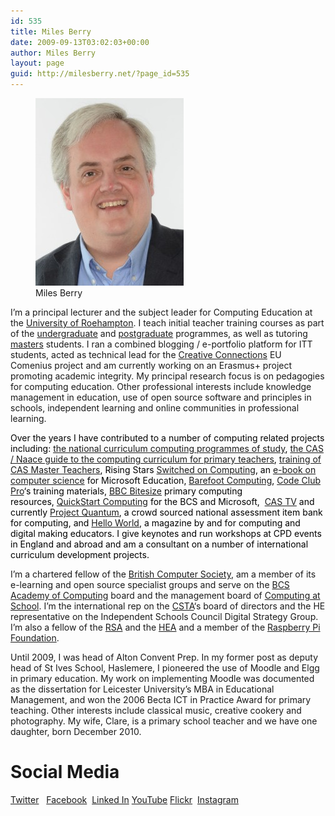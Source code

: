```yaml
---
id: 535
title: Miles Berry
date: 2009-09-13T03:02:03+00:00
author: Miles Berry
layout: page
guid: http://milesberry.net/?page_id=535
---
```

<figure>
<a href="/wp-content/uploads/2009/09/mgb12-810x1024.jpg"><img src="/wp-content/uploads/2009/09/mgb12-237x300.jpg"></a>
<figcaption>Miles Berry</figcaption>
</figure>



I&#8217;m a principal lecturer and the subject leader for Computing Education at the [University of Roehampton](http://roehampton.ac.uk). I teach initial teacher training courses as part of the [undergraduate](http://www.roehampton.ac.uk/undergraduate-courses/primary-education/index.html) and [postgraduate](http://www.roehampton.ac.uk/Templates/Pages/Course.aspx?id=2147486445&terms=pgce) programmes, as well as tutoring [masters](http://www.roehampton.ac.uk/postgraduate-courses/education/index.html) students. I ran a combined blogging / e-portfolio platform for ITT students, acted as technical lead for the [Creative Connections](http://creativeconnexions.eu) EU Comenius project and am currently working on an Erasmus+ project promoting academic integrity. My principal research focus is on pedagogies for computing education. Other professional interests include knowledge management in education, use of open source software and principles in schools, independent learning and online communities in professional learning.

<span style="color: #000000;">Over the years I have contributed to a number of computing related projects including: <a href="https://www.gov.uk/government/publications/national-curriculum-in-england-computing-programmes-of-study/national-curriculum-in-england-computing-programmes-of-study">the national curriculum computing programmes of study</a>, <a href="http://www.computingatschool.org.uk/data/uploads/CASPrimaryComputing.pdf">the CAS / Naace guide to the computing curriculum for primary teachers</a>, <a href="http://bit.ly/CASMTT">training of CAS Master Teachers</a>, Rising Stars <a href="http://www.switchedoncomputing.co.uk/">Switched on Computing</a>, an <a href="http://www.slideshare.net/Microsofteduk/computer-science-in-the-national-curriculum">e-book on computer science</a> for Microsoft Education, <a href="http://barefootcas.org.uk/">Barefoot Computing</a>, <a href="http://www.codeclubpro.org/">Code Club Pro</a>&#8216;s training materials, <a href="http://www.bbc.co.uk/schools/0/computing/">BBC Bitesize</a> primary computing resources, <a href="http://primary.quickstartcomputing.org">QuickStart Computing</a> for the BCS and Microsoft,  <a href="http://youtube.com/computingatschool">CAS TV</a> and currently <a href="http://bit.ly/projectquantum">Project Quantum</a>, a crowd sourced national assessment item bank for computing, and [Hello World](http://helloworld.cc), a magazine by and for computing and digital making educators. I give keynotes and run workshops at CPD events in England and abroad and am a consultant on a number of international curriculum development projects.</span>

I&#8217;m a chartered fellow of the [British Computer Society](http://bcs.org.uk), am a member of its e-learning and open source specialist groups and serve on the [BCS Academy of Computing](http://academy.bcs.org/) board and the management board of [Computing at School](http://computingatschool.org.uk). I&#8217;m the international rep on the [CSTA](http://www.csteachers.org/)&#8216;s board of directors and the HE representative on the Independent Schools Council Digital Strategy Group. I&#8217;m also a fellow of the [RSA](http://thersa.org) and the [HEA](http://www.heacademy.ac.uk) and a member of the  [Raspberry Pi Foundation](https://www.raspberrypi.org/).

Until 2009, I was head of Alton Convent Prep. In my former post as deputy head of St Ives School, Haslemere, I pioneered the use of Moodle and Elgg in primary education. My work on implementing Moodle was documented as the dissertation for Leicester University&#8217;s MBA in Educational Management, and won the 2006 Becta ICT in Practice Award for primary teaching. Other interests include classical music, creative cookery and photography. My wife, Clare, is a primary school teacher and we have one daughter, born December 2010.



# Social Media

[Twitter](http://twitter.com/mberry)  
[Facebook](https://www.facebook.com/mberry001) 
[Linked In](http://www.linkedin.com/in/mgberry)
[YouTube](http://www.youtube.com/user/milesberry?feature=mhee)
[Flickr](http://www.flickr.com/photos/mberry/) 
[Instagram](https://www.instagram.com/mgberry/)
